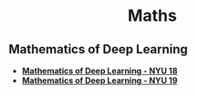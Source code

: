 <div align="center">
	<h1> Maths</h1>
</div>



<h2> Mathematics of Deep Learning</h2>

* [**Mathematics of Deep Learning - NYU 18**](https://github.com/joanbruna/MathsDL-spring18.git)
* [**Mathematics of Deep Learning - NYU 19**](https://github.com/joanbruna/MathsDL-spring19.git)

